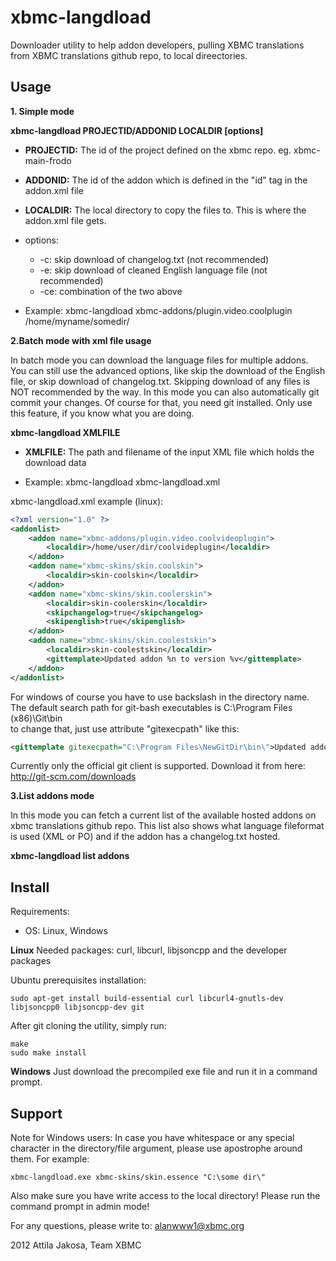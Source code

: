 xbmc-langdload
==============

Downloader utility to help addon developers, pulling XBMC translations from XBMC translations github repo, to local direectories.

## Usage

**1. Simple mode**

  **xbmc-langdload PROJECTID/ADDONID LOCALDIR [options]**

  * **PROJECTID:** The id of the project defined on the xbmc repo. eg. xbmc-main-frodo
  * **ADDONID:** The id of the addon which is defined in the "id" tag in the addon.xml file
  * **LOCALDIR:** The local directory to copy the files to. This is where the addon.xml file gets.
  * options:
    * -c:  skip download of changelog.txt (not recommended)
    * -e:  skip download of cleaned English language file (not recommended)
    * -ce: combination of the two above

  * Example: xbmc-langdload xbmc-addons/plugin.video.coolplugin /home/myname/somedir/

**2.Batch mode with xml file usage**

  In batch mode you can download the language files for multiple addons.
  You can still use the advanced options, like skip the download of the English file, or skip download of changelog.txt.
  Skipping download of any files is NOT recommended by the way.
  In this mode you can also automatically git commit your changes. Of course for that, you need git installed.
  Only use this feature, if you know what you are doing.

  **xbmc-langdload XMLFILE**

  * **XMLFILE:** The path and filename of the input XML file which holds the download data

  * Example: xbmc-langdload xbmc-langdload.xml

xbmc-langdload.xml example (linux):
```xml
<?xml version="1.0" ?>
<addonlist>
    <addon name="xbmc-addons/plugin.video.coolvideoplugin">
        <localdir>/home/user/dir/coolvideplugin</localdir>
    </addon>
    <addon name="xbmc-skins/skin.coolskin">
        <localdir>skin-coolskin</localdir>
    </addon>
    <addon name="xbmc-skins/skin.coolerskin">
        <localdir>skin-coolerskin</localdir>
        <skipchangelog>true</skipchangelog>
        <skipenglish>true</skipenglish>
    </addon>
    <addon name="xbmc-skins/skin.coolestskin">
        <localdir>skin-coolestskin</localdir>
        <gittemplate>Updated addon %n to version %v</gittemplate>
    </addon>
</addonlist>
```
For windows of course you have to use backslash in the directory name.
The default search path for git-bash executables is C:\Program Files (x86)\Git\bin\
to change that, just use attribute "gitexecpath" like this:
```xml
<gittemplate gitexecpath="C:\Program Files\NewGitDir\bin\">Updated addon %n to version %v</gittemplate>
```
Currently only the official git client is supported. Download it from here: http://git-scm.com/downloads

**3.List addons mode**

  In this mode you can fetch a current list of the available hosted addons on xbmc translations github repo.
  This list also shows what language fileformat is used (XML or PO) and if the addon has a changelog.txt hosted.

  **xbmc-langdload list addons**

## Install

Requirements:
* OS: Linux, Windows

**Linux**
Needed packages: curl, libcurl, libjsoncpp and the developer packages

Ubuntu prerequisites installation:
```
sudo apt-get install build-essential curl libcurl4-gnutls-dev libjsoncpp0 libjsoncpp-dev git
```

After git cloning the utility, simply run:
```
make
sudo make install
```

**Windows**
Just download the precompiled exe file and run it in a command prompt.

## Support

Note for Windows users: In case you have whitespace or any special character
in the directory/file argument, please use apostrophe around them. For example:
```
xbmc-langdload.exe xbmc-skins/skin.essence "C:\some dir\"
```
Also make sure you have write access to the local directory!
Please run the command prompt in admin mode!


For any questions, please write to: alanwww1@xbmc.org

2012 Attila Jakosa, Team XBMC
